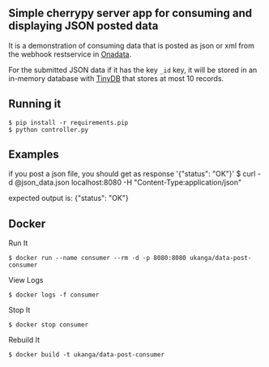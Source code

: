 Simple cherrypy server app for consuming and displaying JSON posted data
------------------------------------------------------------------------

It is a demonstration of consuming data that is posted as json or xml from the webhook restservice in [Onadata](https://github.com/onaio/onadata).

For the submitted JSON data if it has the key `_id` key, it will be stored in an in-memory database with [TinyDB](https://github.com/msiemens/tinydb) that stores at most 10 records.

Running it
----------

```
$ pip install -r requirements.pip
$ python controller.py
```

Examples
--------

if you post a json file, you should get as response '{"status": "OK"}'
$ curl -d @json_data.json localhost:8080 -H "Content-Type:application/json"

expected output is: {"status": "OK"}


Docker
------

Run It

```
$ docker run --name consumer --rm -d -p 8080:8080 ukanga/data-post-consumer
```

View Logs

```
$ docker logs -f consumer
```

Stop It

```
$ docker stop consumer
```

Rebuild It

```
$ docker build -t ukanga/data-post-consumer
```
